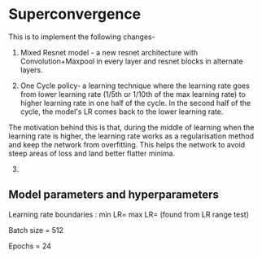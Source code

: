 # Superconvergence

This is to implement the following changes-

1. Mixed Resnet model - a new resnet architecture with Convolution+Maxpool in every layer and resnet blocks in alternate layers.

2. One Cycle policy- a learning technique where the learning rate goes from lower learning rate (1/5th or 1/10th of the max learning rate) to higher learning rate in one half of the cycle. In the second half of the cycle, the model's LR comes back to the lower learning rate.

The motivation behind this is that, during the middle of learning when the learning rate is higher, the learning rate
works as a regularisation method and keep the network from overfitting. This helps the network to avoid steep areas
of loss and land better flatter minima.

3. 


## Model parameters and hyperparameters

Learning rate boundaries : min LR= max LR= (found from LR range test)

Batch size = 512

Epochs = 24
###

